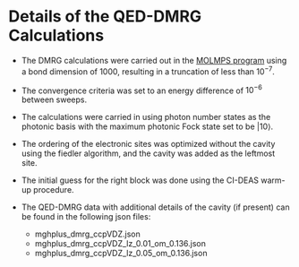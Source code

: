# Details of the QED-DMRG Calculations

- The DMRG calculations were carried out in the [MOLMPS program](https://arxiv.org/abs/2001.04890) using a bond dimension of 1000, resulting in a truncation of less than $10^{-7}$.

- The convergence criteria was set to an energy difference of $10^{-6}$ between sweeps. 

- The calculations were carried in using photon number states as the photonic basis with the maximum photonic Fock state set to be $|10\rangle$.

- The ordering of the electronic sites was optimized without the cavity using the fiedler algorithm, and the cavity was added as the leftmost site.

- The initial guess for the right block was done using the CI-DEAS warm-up procedure.

- The QED-DMRG data with additional details of the cavity (if present) can be found in the following json files:
  - mghplus_dmrg_ccpVDZ.json
  - mghplus_dmrg_ccpVDZ_lz_0.01_om_0.136.json
  - mghplus_dmrg_ccpVDZ_lz_0.05_om_0.136.json
